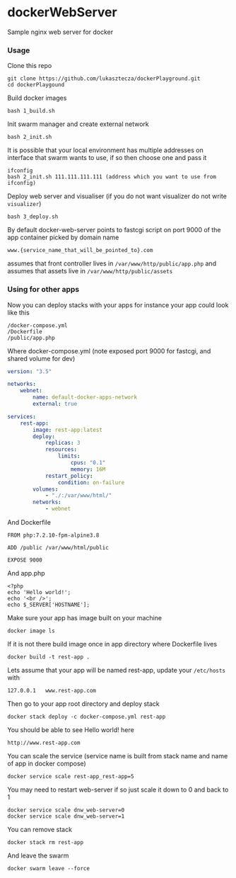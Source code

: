# dockerWebServer
Sample nginx web server for docker

### Usage
Clone this repo
```
git clone https://github.com/lukasztecza/dockerPlayground.git
cd dockerPlaygound
```
Build docker images
```
bash 1_build.sh
```
Init swarm manager and create external network
```
bash 2_init.sh
```
It is possible that your local environment has multiple addresses on interface that swarm wants to use, if so then choose one and pass it
```
ifconfig
bash 2_init.sh 111.111.111.111 (address which you want to use from ifconfig)
```
Deploy web server and visualiser (if you do not want visualizer do not write `visualizer`)
```
bash 3_deploy.sh
```
By default docker-web-server points to fastcgi script on port 9000 of the app container picked by domain name
```
www.{service_name_that_will_be_pointed_to}.com
```
assumes that front controller lives in `/var/www/http/public/app.php` and assumes that assets live in `/var/www/http/public/assets`

### Using for other apps
Now you can deploy stacks with your apps for instance your app could look like this
```
/docker-compose.yml
/Dockerfile
/public/app.php
```
Where docker-compose.yml (note exposed port 9000 for fastcgi, and shared volume for dev)
```yml
version: "3.5"

networks:
    webnet:
        name: default-docker-apps-network
        external: true

services:
    rest-app:
        image: rest-app:latest
        deploy:
            replicas: 3
            resources:
                limits:
                    cpus: "0.1"
                    memory: 16M
            restart_policy:
                condition: on-failure
        volumes:
            - "./:/var/www/html/"
        networks:
            - webnet
```
And Dockerfile
```
FROM php:7.2.10-fpm-alpine3.8

ADD /public /var/www/html/public

EXPOSE 9000
```
And app.php
```
<?php
echo 'Hello world!';
echo '<br />';
echo $_SERVER['HOSTNAME'];
```
Make sure your app has image built on your machine
```
docker image ls
```
If it is not there build image once in app directory where Dockerfile lives
```
docker build -t rest-app .
```
Lets assume that your app will be named rest-app, update your `/etc/hosts` with
```
127.0.0.1   www.rest-app.com
```
Then go to your app root directory and deploy stack
```
docker stack deploy -c docker-compose.yml rest-app
```
You should be able to see Hello world! here
```
http://www.rest-app.com
```
You can scale the service (service name is built from stack name and name of app in docker compose)
```
docker service scale rest-app_rest-app=5
```
You may need to restart web-server if so just scale it down to 0 and back to 1
```
docker service scale dnw_web-server=0
docker service scale dnw_web-server=1
```
You can remove stack
```
docker stack rm rest-app
```
And leave the swarm
```
docker swarm leave --force 
```
